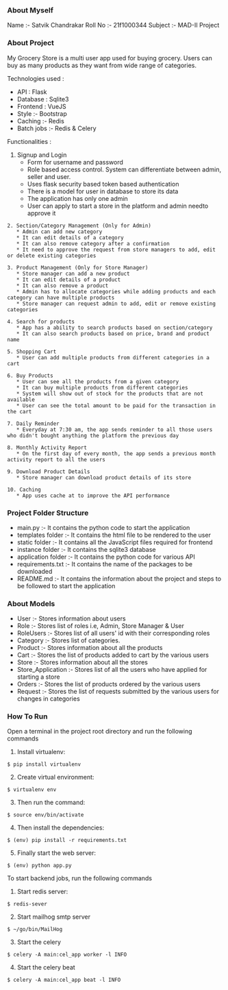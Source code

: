 ### About Myself

Name :- Satvik Chandrakar
Roll No :- 21f1000344
Subject :- MAD-II Project

### About Project 

My Grocery Store is a multi user app used for buying grocery. Users can buy as many products as they want from wide range of categories. 

Technologies used :
  - API : Flask 
  - Database : Sqlite3
  - Frontend : VueJS
  - Style :- Bootstrap
  - Caching :- Redis
  - Batch jobs :- Redis & Celery

Functionalities : 
   1. Signup and Login 
       * Form for username and password
       * Role based access control. System can differentiate between admin, seller and user.
       * Uses flask security based token based authentication
       * There is a model for user in database to store its data
       * The application has only one admin
       * User can apply to start a store in the platform and admin needto approve it
  
    2. Section/Category Management (Only for Admin)
       * Admin can add new category
       * It can edit details of a category 
       * It can also remove category after a confirmation
       * It need to approve the request from store managers to add, edit or delete existing categories
       
    3. Product Management (Only for Store Manager)
       * Store manager can add a new product
       * It can edit details of a product
       * It can also remove a product
       * Admin has to allocate categories while adding products and each category can have multiple products
       * Store manager can request admin to add, edit or remove existing categories
       
    4. Search for products
       * App has a ability to search products based on section/category
       * It can also search products based on price, brand and product name
       
    5. Shopping Cart
       * User can add multiple products from different categories in a cart
       
    6. Buy Products
       * User can see all the products from a given category
       * It can buy multiple products from different categories
       * System will show out of stock for the products that are not available
       * User can see the total amount to be paid for the transaction in the cart
       
    7. Daily Reminder
       * Everyday at 7:30 am, the app sends reminder to all those users who didn't bought anything the platform the previous day
       
    8. Monthly Activity Report
       * On the first day of every month, the app sends a previous month activity report to all the users
       
    9. Download Product Details
       * Store manager can download product details of its store
       
    10. Caching
       * App uses cache at to improve the API performance

### Project Folder Structure

- main.py :- It contains the python code to start the application
- templates folder :- It contains the html file to be rendered to the user
- static folder :- It contains all the JavaScript files required for frontend
- instance folder :- It contains the sqlite3 database
- application folder :- It contains the python code for various API
- requirements.txt :- It contains the name of the packages to be downloaded
- README.md :- It contains the information about the project and steps to be followed to start the application

### About Models

- User :- Stores information about users
- Role :- Stores list of roles i.e, Admin, Store Manager & User
- RoleUsers :- Stores list of all users' id with their corresponding roles
- Category :- Stores list of categories. 
- Product :- Stores information about all the products
- Cart :- Stores the list of products added to cart by the various users
- Store :- Stores information about all the stores
- Store_Application :- Stores list of all the users who have applied for starting a store
- Orders :- Stores the list of products ordered by the various users
- Request :- Stores the list of requests submitted by the various users for changes in categories

### How To Run 

Open a terminal in the project root directory and run the following commands

1. Install virtualenv:
```
$ pip install virtualenv
```

2. Create virtual environment:
```
$ virtualenv env
```

3. Then run the command:
```
$ source env/bin/activate
```

4. Then install the dependencies:
```
$ (env) pip install -r requirements.txt
```

5. Finally start the web server:
```
$ (env) python app.py
```

To start backend jobs, run the following commands

1. Start redis server:
```
$ redis-sever
```

2. Start mailhog smtp server
```
$ ~/go/bin/MailHog
```

3. Start the celery
```
$ celery -A main:cel_app worker -l INFO
```

4. Start the celery beat
```
$ celery -A main:cel_app beat -l INFO
```
